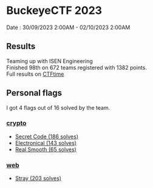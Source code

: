 # BuckeyeCTF 2023
Date : 30/09/2023 2:00AM - 02/10/2023 2:00AM

## Results
Teaming up with ISEN Engineering<br>
Finished 98th on 672 teams registered with 1382 points.<br>
Full results on [CTFtime](https://ctftime.org/event/2074)

## Personal flags
I got 4 flags out of 16 solved by the team.
### [crypto](./crypto.md)
- [Secret Code (186 solves)](./crypto.md#secret-code)
- [Electronical (143 solves)](./crypto.md#electronical)
- [Real Smooth (65 solves)](./crypto.md#real-smooth)

### [web](./misc.md)
- [Stray (203 solves)](./web.md#stray)
